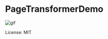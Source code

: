 # PageTransformerDemo
![gif](https://raw.githubusercontent.com/m3sv/PageTransformerDemo/master/ezgif-2-0e496fd217.gif)

License: MIT
